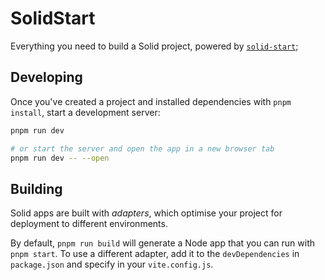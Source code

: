 # SolidStart

Everything you need to build a Solid project, powered by [`solid-start`](https://start.solidjs.com);

## Developing

Once you've created a project and installed dependencies with `pnpm install`, start a development server:

```bash
pnpm run dev

# or start the server and open the app in a new browser tab
pnpm run dev -- --open
```

## Building

Solid apps are built with _adapters_, which optimise your project for deployment to different environments.

By default, `pnpm run build` will generate a Node app that you can run with `pnpm start`. To use a different adapter, add it to the `devDependencies` in `package.json` and specify in your `vite.config.js`.
